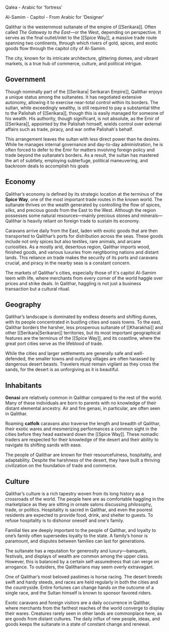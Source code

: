 Qalea - Arabic for 'fortress'

Al-Samim - Capitol - From Arabic for 'Designer'


Qalithar is the westernmost sultanate of the empire of [[Serikara]]. Often called _The Gateway to the East_—or the West, depending on perspective. It serves as the final outlet/inlet to the [[Spice Way]], a massive trade route spanning two continents, through which rivers of gold, spices, and exotic goods flow through the capitol city of Al-Samim. 

The city, known for its intricate architecture, glittering domes, and vibrant markets, is a true hub of commerce, culture, and political intrigue.

## Government
Though nominally part of the [[Serikara| Serikaran Empire]], Qalithar enjoys a unique status among the sultanates. It has negotiated extensive autonomy, allowing it to exercise near-total control within its borders. The sultan, while exceedingly wealthy, is still required to pay a substantial tithe to the Palishah of [[Serikara]], though this is easily managed for someone of his wealth. His authority, though significant, is not absolute, as the Emir of [[Serikara]], appointed by the Palishah himself, wields control over external affairs such as trade, piracy, and war onthe Palishah's behalf.

This arrangement leaves the sultan with less direct power than he desires. While he manages internal governance and day-to-day administration, he is often forced to defer to the Emir for matters involving foreign policy and trade beyond the sultanate’s borders. As a result, the sultan has mastered the art of subtlety, employing subterfuge, political maneuvering, and backroom deals to accomplish his goals

## Economy
Qalithar’s economy is defined by its strategic location at the terminus of the **Spice Way**, one of the most important trade routes in the known world. The sultanate thrives on the wealth generated by controlling the flow of spices, silks, and precious goods from the East to the West. Although the region possesses some natural resources—mainly precious stones and minerals—Qalithar is heavily reliant on foreign trade to sustain its economy.

Caravans arrive daily from the East, laden with exotic goods that are then transported to Qalithar’s ports for distribution across the seas. These goods include not only spices but also textiles, rare animals, and arcane curiosities. As a mostly arid, desertous region, Qalithar imports wood, finished goods, and various luxuries from neighboring nations and distant lands. This reliance on trade makes the security of its ports and caravans crucial, and piracy in the nearby seas is a constant concern.

The markets of Qalithar's cities, especially those of it's capitol Al-Samim teem with life, where merchants from every corner of the world haggle over prices and strike deals. In Qalithar, haggling is not just a business transaction but a cultural ritual.

## Geography
Qalithar’s landscape is dominated by endless deserts and shifting dunes, with its people concentrated in bustling cities and oasis towns. To the east, Qalithar borders the harsher, less prosperous sultanate of [[Kharakhai]] and other [[Serikara|Serikaran]] territories, but its most important geographical features are the terminus of the [[Spice Way]], and its coastline, where the great port cities serve as the lifeblood of trade.

While the cities and larger settlements are generally safe and well-defended, the smaller towns and outlying villages are often harassed by dangerous desert beasts. Travelers must remain vigilant as they cross the sands, for the desert is as unforgiving as it is beautiful.

## Inhabitants
**Genasi** are relatively common in Qalithar compared to the rest of the world. Many of these individuals are born to parents with no knowledge of their distant elemental ancestry. Air and fire genasi, in particular, are often seen in Qalithar.

Roaming **catfolk** caravans also traverse the length and breadth of Qalithar, their exotic wares and mesmerizing performances a common sight in the cities before they head eastward down the [[Spice Way]]. These nomadic traders are respected for their knowledge of the desert and their ability to navigate its shifting sands with ease.

The people of Qalithar are known for their resourcefulness, hospitality, and adaptability. Despite the harshness of the desert, they have built a thriving civilization on the foundation of trade and commerce.

## Culture
Qalithar’s culture is a rich tapestry woven from its long history as a crossroads of the world. The people here are as comfortable haggling in the marketplace as they are sitting in ornate salons discussing philosophy, trade, or politics. Hospitality is sacred in Qalithar, and even the poorest residents are expected to provide food, drink, and shelter to guests. To refuse hospitality is to dishonor oneself and one's family.

Familial ties are deeply important to the people of Qalithar, and loyalty to one’s family often supersedes loyalty to the state. A family’s honor is paramount, and disputes between families can last for generations.

The sultanate has a reputation for generosity and luxury—banquets, festivals, and displays of wealth are common among the upper class. However, this is balanced by a certain self-assuredness that can verge on arrogance. To outsiders, the Qalitharians may seem overly extravagant.

One of Qalithar’s most beloved pastimes is horse racing. The desert breeds swift and hardy steeds, and races are held regularly in both the cities and the countryside. Entire fortunes can change hands on the outcome of a single race, and the Sultan himself is known to sponsor favored riders.

Exotic caravans and foreign visitors are a daily occurrence in Qalithar, where merchants from the farthest reaches of the world converge to display their wares. Creatures rarely seen in other lands are commonplace here, as are goods from distant cultures. The daily influx of new people, ideas, and goods keeps the sultanate in a state of constant change and renewal.